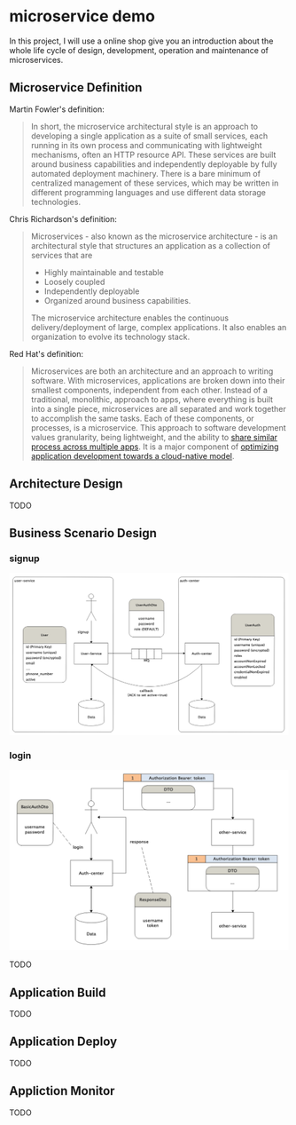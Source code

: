 # microservice demo

In this project, I will use a online shop give you an introduction about the whole life cycle of design, development, operation and maintenance of microservices.

## Microservice Definition
Martin Fowler's definition:
>In short, the microservice architectural style is an approach to developing a single application as a suite of small services, each running in its own process and communicating with lightweight mechanisms, often an HTTP resource API. These services are built around business capabilities and independently deployable by fully automated deployment machinery. There is a bare minimum of centralized management of these services, which may be written in different programming languages and use different data storage technologies.

Chris Richardson's definition:

>Microservices - also known as the microservice architecture - is an architectural style that structures an application as a collection of services that are
>  - Highly maintainable and testable
>  - Loosely coupled
>  - Independently deployable
>  - Organized around business capabilities.
>  
>The microservice architecture enables the continuous delivery/deployment of large, complex applications. It also enables an organization to evolve its technology stack.

Red Hat's definition:

>Microservices are both an architecture and an approach to writing software. With microservices, applications are broken down into their smallest components, independent from each other. Instead of a traditional, monolithic, approach to apps, where everything is built into a single piece, microservices are all separated and work together to accomplish the same tasks. Each of these components, or processes, is a microservice. This approach to software development values granularity, being lightweight, and the ability to [share similar process across multiple apps](https://www.redhat.com/en/topics/integration). It is a major component of [optimizing application development towards a cloud-native model](https://www.redhat.com/en/topics/cloud-native-apps).

## Architecture Design
TODO

## Business Scenario Design
### signup

![signup](https://github.com/kylin1994/microservice-demo/blob/master/pic/signup.png)
### login

![login](https://github.com/kylin1994/microservice-demo/blob/master/pic/login.png)

TODO

## Application Build
TODO

## Application Deploy
TODO

## Appliction Monitor
TODO